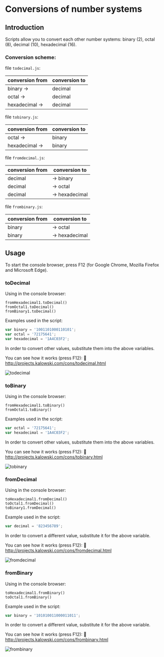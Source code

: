 # Conversions of number systems

## Introduction
Scripts allow you to convert each other number systems: binary (2), octal (8), decimal (10), hexadecimal (16).

### Conversion scheme:

 file `todecimal.js`:

 conversion from | conversion to
---------------- | --------------
 binary      ->  |  decimal          
 octal       ->  |  decimal  
 hexadecimal ->  |  decimal     

 file `tobinary.js`:

 conversion from | conversion to
---------------- | --------------
 octal       ->  |  binary              
 hexadecimal ->  |  binary   

 file `fromdecimal.js`:

 conversion from | conversion to 
---------------- | --------------
      decimal    | -> binary     
      decimal    | -> octal      
      decimal    | -> hexadecimal

 file `frombinary.js`:

 conversion from | conversion to 
---------------- | --------------
      binary     | -> octal      
      binary     | -> hexadecimal



## Usage

To start the console browser, press F12 (for Google Chrome, Mozilla Firefox and Microsoft Edge).

### toDecimal

Using in the console browser:
```
fromHexadecimal1.toDecimal()
fromOctal1.toDecimal()
fromBinary1.toDecimal()
```

Examples used in the script:
```javascript
var binary = '1001101000110101';
var octal = '72175641';
var hexadecimal = '1A4C03F2';
```
In order to convert other values, substitute them into the above variables.

You can see how it works (press F12): :link:
http://projects.kalowski.com/cons/todecimal.html

![todecimal](https://cloud.githubusercontent.com/assets/5839775/21956182/58089c10-da7b-11e6-837f-fad6a14916b6.jpg)

### toBinary

Using in the console browser:
```
fromHexadecimal1.toBinary()
fromOctal1.toBinary()
```

Examples used in the script:
```javascript
var octal = '72175641';
var hexadecimal = '1A4C03F2';
```
In order to convert other values, substitute them into the above variables.

You can see how it works (press F12): :link:
http://projects.kalowski.com/cons/tobinary.html

![tobinary](https://cloud.githubusercontent.com/assets/5839775/21956545/0b3861f0-da84-11e6-9ce8-be7faacc3919.jpg)

### fromDecimal

Using in the console browser:
```
toHexadecimal1.fromDecimal()
toOctal1.fromDecimal()
toBinary1.fromDecimal()
```

Example used in the script:
```javascript
var decimal = '823456789';
```
In order to convert a different value, substitute it for the above variable.

You can see how it works (press F12): :link:
http://projects.kalowski.com/cons/fromdecimal.html

![fromdecimal](https://cloud.githubusercontent.com/assets/5839775/21956747/c18deada-da87-11e6-94b6-6635162bcbdb.jpg)

### fromBinary

Using in the console browser:
```
toHexadecimal1.fromBinary()
toOctal1.fromBinary()
```

Example used in the script:
```javascript
var binary = '101010011000011011';
```
In order to convert a different value, substitute it for the above variable.

You can see how it works (press F12): :link:
http://projects.kalowski.com/cons/frombinary.html

![frombinary](https://cloud.githubusercontent.com/assets/5839775/21956751/ca10dd84-da87-11e6-8f63-cb930563ea2e.jpg)

